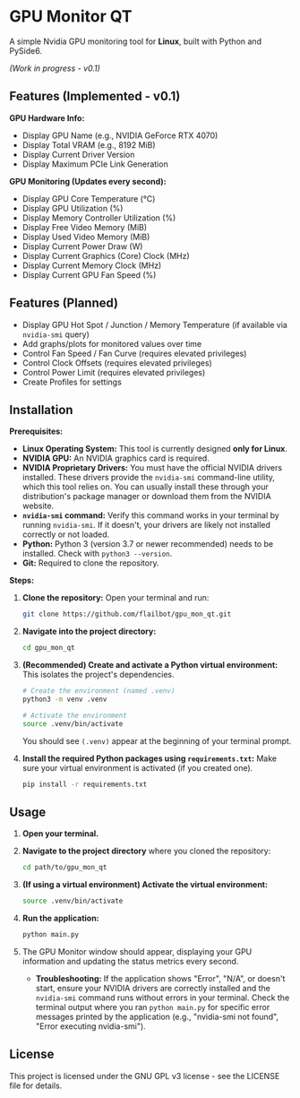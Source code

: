 # GPU Monitor QT

A simple Nvidia GPU monitoring tool for **Linux**, built with Python and PySide6.

*(Work in progress - v0.1)*

## Features (Implemented - v0.1)

**GPU Hardware Info:**
*   Display GPU Name (e.g., NVIDIA GeForce RTX 4070)
*   Display Total VRAM (e.g., 8192 MiB)
*   Display Current Driver Version
*   Display Maximum PCIe Link Generation

**GPU Monitoring (Updates every second):**
*   Display GPU Core Temperature (°C)
*   Display GPU Utilization (%)
*   Display Memory Controller Utilization (%)
*   Display Free Video Memory (MiB)
*   Display Used Video Memory (MiB)
*   Display Current Power Draw (W)
*   Display Current Graphics (Core) Clock (MHz)
*   Display Current Memory Clock (MHz)
*   Display Current GPU Fan Speed (%)

## Features (Planned)

*   Display GPU Hot Spot / Junction / Memory Temperature (if available via `nvidia-smi` query)
*   Add graphs/plots for monitored values over time
*   Control Fan Speed / Fan Curve (requires elevated privileges)
*   Control Clock Offsets (requires elevated privileges)
*   Control Power Limit (requires elevated privileges)
*   Create Profiles for settings

## Installation

**Prerequisites:**

*   **Linux Operating System:** This tool is currently designed **only for Linux**.
*   **NVIDIA GPU:** An NVIDIA graphics card is required.
*   **NVIDIA Proprietary Drivers:** You must have the official NVIDIA drivers installed. These drivers provide the `nvidia-smi` command-line utility, which this tool relies on. You can usually install these through your distribution's package manager or download them from the NVIDIA website.
*   **`nvidia-smi` command:** Verify this command works in your terminal by running `nvidia-smi`. If it doesn't, your drivers are likely not installed correctly or not loaded.
*   **Python:** Python 3 (version 3.7 or newer recommended) needs to be installed. Check with `python3 --version`.
*   **Git:** Required to clone the repository.

**Steps:**

1.  **Clone the repository:**
    Open your terminal and run:
    ```bash
    git clone https://github.com/flailbot/gpu_mon_qt.git
    ```

2.  **Navigate into the project directory:**
    ```bash
    cd gpu_mon_qt
    ```

3.  **(Recommended) Create and activate a Python virtual environment:**
    This isolates the project's dependencies.
    ```bash
    # Create the environment (named .venv)
    python3 -m venv .venv

    # Activate the environment
    source .venv/bin/activate
    ```
    You should see `(.venv)` appear at the beginning of your terminal prompt.

4.  **Install the required Python packages using `requirements.txt`:**
    Make sure your virtual environment is activated (if you created one).
    ```bash
    pip install -r requirements.txt
    ```

## Usage

1.  **Open your terminal.**

2.  **Navigate to the project directory** where you cloned the repository:
    ```bash
    cd path/to/gpu_mon_qt
    ```

3.  **(If using a virtual environment) Activate the virtual environment:**
    ```bash
    source .venv/bin/activate
    ```

4.  **Run the application:**
    ```bash
    python main.py
    ```

5.  The GPU Monitor window should appear, displaying your GPU information and updating the status metrics every second.

    *   **Troubleshooting:** If the application shows "Error", "N/A", or doesn't start, ensure your NVIDIA drivers are correctly installed and the `nvidia-smi` command runs without errors in your terminal. Check the terminal output where you ran `python main.py` for specific error messages printed by the application (e.g., "nvidia-smi not found", "Error executing nvidia-smi").

## License

This project is licensed under the GNU GPL v3 license - see the LICENSE file for details.